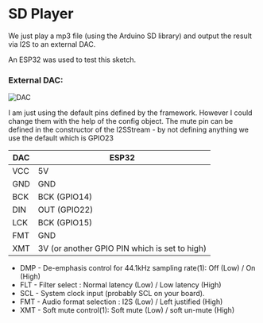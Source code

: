 # SD Player

We just play a mp3 file (using the Arduino SD library) and output the result via I2S to an external DAC. 

An ESP32 was used to test this sketch.

### External DAC:

![DAC](https://pschatzmann.github.io/arduino-audio-tools/resources/dac.jpeg)


I am just using the default pins defined by the framework. However I could change them with the help of the config object. The mute pin can be defined in the constructor of the I2SStream - by not defining anything we use the default which is GPIO23

DAC  |	ESP32
-----|----------------
VCC  |	5V
GND  |	GND
BCK  |	BCK (GPIO14)
DIN  |	OUT (GPIO22)
LCK  |	BCK (GPIO15)
FMT  |	GND
XMT  |	3V (or another GPIO PIN which is set to high)

- DMP - De-emphasis control for 44.1kHz sampling rate(1): Off (Low) / On (High)
- FLT - Filter select : Normal latency (Low) / Low latency (High)
- SCL - System clock input (probably SCL on your board).
- FMT - Audio format selection : I2S (Low) / Left justified (High)
- XMT - Soft mute control(1): Soft mute (Low) / soft un-mute (High)
